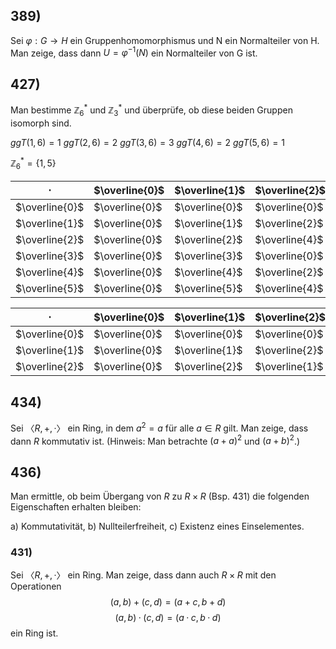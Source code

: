 ## 389) 
Sei $\varphi: G → H$ ein Gruppenhomomorphismus und N ein Normalteiler von H. Man zeige,
dass dann $U =\varphi^{-1}(N)$ ein Normalteiler von G ist.

## 427) 
Man bestimme $\mathbb{Z}^{*}_{6}$ und $\mathbb{Z}^{*}_{3}$ und überprüfe, ob diese beiden Gruppen isomorph sind.

$ggT(1,6)=1$
$ggT(2,6)=2$
$ggT(3,6)=3$
$ggT(4,6)=2$
$ggT(5,6)=1$

$\mathbb{Z}^{*}_{6}=\{ 1,5 \}$


| $\cdot$        | $\overline{0}$ | $\overline{1}$ | $\overline{2}$ | $\overline{3}$ | $\overline{4}$ | $\overline{5}$ |
| -------------- | -------------- | -------------- | -------------- | -------------- | -------------- | -------------- |
| $\overline{0}$ | $\overline{0}$ | $\overline{0}$ | $\overline{0}$ | $\overline{0}$ | $\overline{0}$ | $\overline{0}$ |
| $\overline{1}$ | $\overline{0}$ | $\overline{1}$ | $\overline{2}$ | $\overline{3}$ | $\overline{4}$ | $\overline{5}$ |
| $\overline{2}$ | $\overline{0}$ | $\overline{2}$ | $\overline{4}$ | $\overline{0}$ | $\overline{2}$ | $\overline{4}$ |
| $\overline{3}$ | $\overline{0}$ | $\overline{3}$ | $\overline{0}$ | $\overline{3}$ | $\overline{0}$ | $\overline{3}$ |
| $\overline{4}$ | $\overline{0}$ | $\overline{4}$ | $\overline{2}$ | $\overline{0}$ | $\overline{4}$ | $\overline{2}$ |
| $\overline{5}$ | $\overline{0}$ | $\overline{5}$ | $\overline{4}$ | $\overline{3}$ | $\overline{2}$ | $\overline{1}$ |
 
| $\cdot$        | $\overline{0}$ | $\overline{1}$ | $\overline{2}$ |
| -------------- | -------------- | -------------- | -------------- |
| $\overline{0}$ | $\overline{0}$ | $\overline{0}$ | $\overline{0}$ |
| $\overline{1}$ | $\overline{0}$ | $\overline{1}$ | $\overline{2}$ |
| $\overline{2}$ | $\overline{0}$ | $\overline{2}$ | $\overline{1}$ |

## 434) 
Sei $〈R, +, ·〉$ ein Ring, in dem $a^{2} = a$ für alle $a ∈ R$ gilt. Man zeige, dass dann $R$ kommutativ
ist. (Hinweis: Man betrachte $(a + a)^{2}$ und $(a + b)^{2}$.)

## 436) 
Man ermittle, ob beim Übergang von $R$ zu $R × R$ (Bsp. 431) die folgenden Eigenschaften
erhalten bleiben:

a) Kommutativität, b) Nullteilerfreiheit, c) Existenz eines Einselementes.

### 431) 
Sei $〈R, +, ·〉$ ein Ring. Man zeige, dass dann auch $R × R$ mit den Operationen
$$(a, b) + (c, d) = (a + c, b + d)$$
$$(a, b) · (c, d) = (a · c, b · d)$$
ein Ring ist.